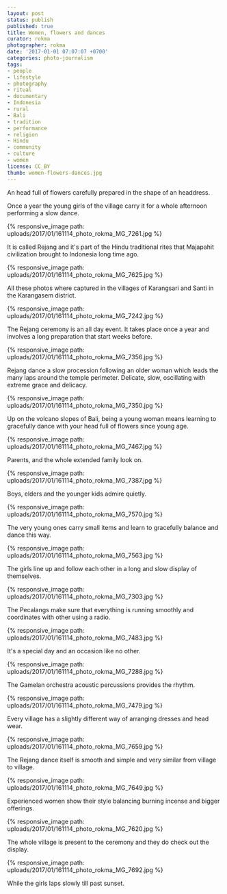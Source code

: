 ```yaml
---
layout: post
status: publish
published: true
title: Women, flowers and dances
curator: rokma
photographer: rokma
date: '2017-01-01 07:07:07 +0700'
categories: photo-journalism
tags:
- people
- lifestyle
- photography
- ritual
- documentary
- Indonesia
- rural
- Bali
- tradition
- performance
- religion
- Hindu
- community
- culture
- women
license: CC_BY
thumb: women-flowers-dances.jpg
---
```


An head full of flowers carefully prepared in the shape of an headdress.

Once a year the young girls of the village carry it for a whole afternoon performing a slow dance.


{% responsive_image path: uploads/2017/01/161114_photo_rokma_MG_7261.jpg %}

It is called Rejang and it's part of the Hindu traditional rites that Majapahit civilization brought to Indonesia long time ago.


{% responsive_image path: uploads/2017/01/161114_photo_rokma_MG_7625.jpg %}

All these photos where captured in the villages of Karangsari and Santi in the Karangasem district.

{% responsive_image path: uploads/2017/01/161114_photo_rokma_MG_7242.jpg %}

The Rejang ceremony is an all day event. It takes place once a year and involves a long preparation that start weeks before.

{% responsive_image path: uploads/2017/01/161114_photo_rokma_MG_7356.jpg %}

Rejang dance a slow procession following an older woman which leads the many laps around the temple perimeter. Delicate, slow, oscillating with extreme grace and delicacy.

{% responsive_image path: uploads/2017/01/161114_photo_rokma_MG_7350.jpg %}


Up on the volcano slopes of Bali, being a young woman means learning to gracefully dance with your head full of flowers since young age.


{% responsive_image path: uploads/2017/01/161114_photo_rokma_MG_7467.jpg %}

Parents, and the whole extended family look on.

{% responsive_image path: uploads/2017/01/161114_photo_rokma_MG_7387.jpg %}


Boys, elders and the younger kids admire quietly.


{% responsive_image path: uploads/2017/01/161114_photo_rokma_MG_7570.jpg %}

The very young ones carry small items and learn to gracefully balance and dance this way.

{% responsive_image path: uploads/2017/01/161114_photo_rokma_MG_7563.jpg %}

The girls line up and follow each other in a long and slow display of themselves.

{% responsive_image path: uploads/2017/01/161114_photo_rokma_MG_7303.jpg %}

The Pecalangs make sure that everything is running smoothly and coordinates with other using a radio.

{% responsive_image path: uploads/2017/01/161114_photo_rokma_MG_7483.jpg %}

It's a special day and an occasion like no other.

{% responsive_image path: uploads/2017/01/161114_photo_rokma_MG_7288.jpg %}

The Gamelan orchestra acoustic percussions provides the rhythm.

{% responsive_image path: uploads/2017/01/161114_photo_rokma_MG_7479.jpg %}

Every village has a slightly different way of arranging dresses and head wear.

{% responsive_image path: uploads/2017/01/161114_photo_rokma_MG_7659.jpg %}

The Rejang dance itself is smooth and simple and very similar from village to village.

{% responsive_image path: uploads/2017/01/161114_photo_rokma_MG_7649.jpg %}

Experienced women show their style balancing burning incense and bigger offerings.

{% responsive_image path: uploads/2017/01/161114_photo_rokma_MG_7620.jpg %}

The whole village is present to the ceremony and they do check out the display.

{% responsive_image path: uploads/2017/01/161114_photo_rokma_MG_7692.jpg %}

While the girls laps slowly till past sunset.
